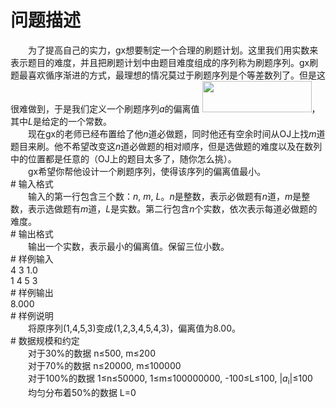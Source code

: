 <div id="pcont1" style="margin-top:20px; display:block;">

# 问题描述

<div class="pdcont">　　为了提高自己的实力，gx想要制定一个合理的刷题计划。这里我们用实数来表示题目的难度，并且把刷题计划中由题目难度组成的序列称为刷题序列。gx刷题最喜欢循序渐进的方式，最理想的情况莫过于刷题序列是个等差数列了。但是这很难做到，于是我们定义一个刷题序列<i>a</i>的偏离值 <img width="175" height="50" src="source/tsinsen/A1226/img/aHR0cDovL3d3dy50c2luc2VuLmNvbS9SZXF1aXJlRmlsZS5kbz9maWQ9ODJMdEFiNTI=.do"/>，其中<i>L</i>是给定的一个常数。<br/>
　　现在gx的老师已经布置给了他<i>n</i>道必做题，同时他还有空余时间从OJ上找<i>m</i>道题目来刷。他不希望改变这<i>n</i>道必做题的相对顺序，但是选做题的难度以及在数列中的位置都是任意的（OJ上的题目太多了，随你怎么挑）。<br/>
　　gx希望你帮他设计一个刷题序列，使得该序列的偏离值最小。</div>
# 输入格式

<div class="pdcont">　　输入的第一行包含三个数：<i>n</i>, <i>m</i>, <i>L</i>。<i>n</i>是整数，表示必做题有<i>n</i>道，<i>m</i>是整数，表示选做题有<i>m</i>道，<i>L</i>是实数。第二行包含<i>n</i>个实数，依次表示每道必做题的难度。</div>
# 输出格式

<div class="pdcont">　　输出一个实数，表示最小的偏离值。保留三位小数。</div>
# 样例输入

<div class="pddata">4 3 1.0<br/>
1 4 5 3</div>
# 样例输出

<div class="pddata">8.000</div>
# 样例说明

<div class="pdcont">　　将原序列(1,4,5,3)变成(1,2,3,4,5,4,3)，偏离值为8.00。</div>
# 数据规模和约定

<div class="pdcont">　　对于30%的数据 n≤500, m≤200<br/>
　　对于70%的数据 n≤20000, m≤100000<br/>
　　对于100%的数据 1≤n≤50000, 1≤m≤100000000, -100≤L≤100, |<i>a</i><sub>i</sub>|≤100<br/>
　　均匀分布着50%的数据 L=0</div>

</div>